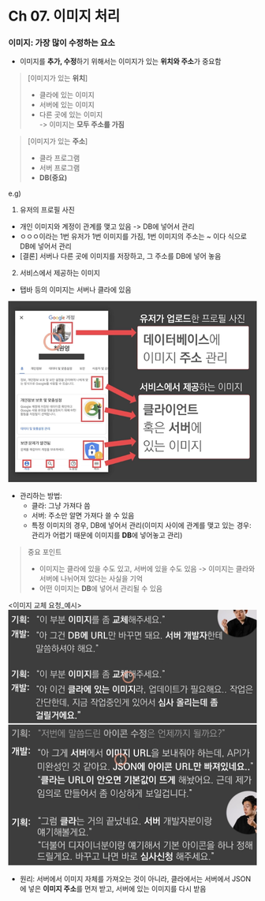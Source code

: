 # Ch 07. 이미지 처리
### 이미지: 가장 많이 수정하는 요소
- 이미지를 **추가, 수정**하기 위해서는 이미지가 있는 **위치와 주소**가 중요함
>[이미지가 있는 **위치**]
>- 클라에 있는 이미지
>- 서버에 있는 이미지
>- 다른 곳에 있는 이미지 </br>
>-> 이미지는 **모두 주소를 가짐**

>[이미지가 있는 **주소**]
>- 클라 프로그램
>- 서버 프로그램
>- **DB(중요)**

e.g) 
1. 유저의 프로필 사진
- 개인 이미지와 계정이 관계를 맺고 있음 -> DB에 넣어서 관리
- ㅇㅇㅇ이라는 1번 유저가 1번 이미지를 가짐, 1번 이미지의 주소는 ~ 이다 식으로 DB에 넣어서 관리
- [결론] 서버나 다른 곳에 이미지를 저장하고, 그 주소를 DB에 넣어 놓음
2. 서비스에서 제공하는 이미지
- 탭바 등의 이미지는 서버나 클라에 있음 

![img_21.png](img_21.png)
- 관리하는 방법:
  - 클라: 그냥 가져다 씀
  - 서버: 주소만 알면 가져다 쓸 수 있음
  - 특정 이미지의 경우, DB에 넣어서 관리(이미지 사이에 관계를 맺고 있는 경우: 관리가 어렵기 때문에 이미지를 **DB**에 넣어놓고 관리)

>중요 포인트
>- 이미지는 클라에 있을 수도 있고, 서버에 있을 수도 있음 -> 이미지는 클라와 서버에 나뉘어져 있다는 사실을 기억
>- 어떤 이미지는 **DB**에 넣어서 관리될 수 있음

<이미지 교체 요청_예시>
![img_22.png](img_22.png)
![img_23.png](img_23.png)
- 원리: 서버에서 이미지 자체를 가져오는 것이 아니라, 클라에서는 서버에서 JSON에 넣은 **이미지 주소**를 먼저 받고, 서버에 있는 이미지를 다시 받음
